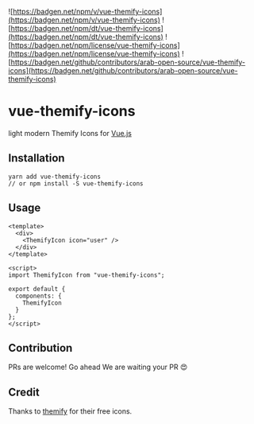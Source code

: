 ![https://badgen.net/npm/v/vue-themify-icons](https://badgen.net/npm/v/vue-themify-icons)
![https://badgen.net/npm/dt/vue-themify-icons](https://badgen.net/npm/dt/vue-themify-icons)
![https://badgen.net/npm/license/vue-themify-icons](https://badgen.net/npm/license/vue-themify-icons)
![https://badgen.net/github/contributors/arab-open-source/vue-themify-icons](https://badgen.net/github/contributors/arab-open-source/vue-themify-icons)

# vue-themify-icons

light modern Themify Icons for [Vue.js](https://github.com/vuejs/vue) 

## Installation

```
yarn add vue-themify-icons
// or npm install -S vue-themify-icons
```

## Usage

```vue
<template>
  <div>
    <ThemifyIcon icon="user" />
  </div>
</template>

<script>
import ThemifyIcon from "vue-themify-icons";

export default {
  components: {
    ThemifyIcon
  }
};
</script>

```

## Contribution
PRs are welcome! Go ahead We are waiting your PR :heart_eyes:

## Credit
Thanks to [themify](https://themify.me/themify-icons) for their free icons.
